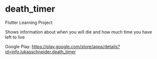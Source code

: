 # death_timer

Flutter Learning Project

Shows information about when you will die and how much time you have left to live

Google Play: https://play.google.com/store/apps/details?id=info.lukasschneider.death_timer

[](https://i.imgur.com/nkPkiy4m.png)
[](https://i.imgur.com/3JBunYpm.png)

